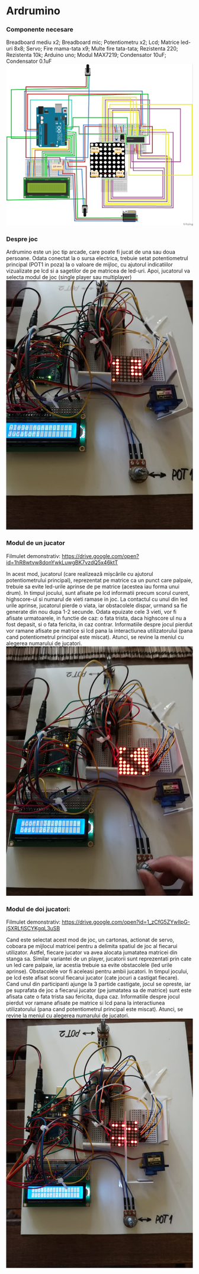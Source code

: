 # Ardrumino
### Componente necesare
Breadboard mediu x2; Breadboard mic; Potentiometru x2; Lcd; Matrice led-uri 8x8; Servo; Fire mama-tata x9; Multe fire tata-tata; Rezistenta 220; Rezistenta 10k; Arduino uno; Modul MAX7219; Condensator 10uF; Condensator 0.1uF
![picture](ardrumino_bb.jpg)

### Despre joc
Ardrumino este un joc tip arcade, care poate fi jucat de una sau doua persoane. 
Odata conectat la o sursa electrica, trebuie setat potentiometrul principal (POT1 in poza) la o valoare de mijloc, cu ajutorul indicatiilor vizualizate pe lcd si a sagetilor de pe matricea de led-uri. Apoi, jucatorul va selecta modul de joc (single player sau multiplayer) 
![picture](meniu.jpg)

### Modul de un jucator
Filmulet demonstrativ: https://drive.google.com/open?id=1hR8wtvw8donYwkLuwgBK7vzdQ5x46ktT

In acest mod, jucatorul (care realizează mișcările cu ajutorul potentiometrului principal), reprezentat pe matrice ca un punct care palpaie, trebuie sa evite led-urile aprinse de pe matrice (acestea iau forma unui drum). In timpul jocului, sunt afisate pe lcd informatii precum scorul curent, highscore-ul si numarul de vieti ramase in joc. La contactul cu unul din led urile aprinse, jucatorul pierde o viata, iar obstacolele dispar, urmand sa fie generate din nou dupa 1-2 secunde. Odata epuizate cele 3 vieti, vor fi afisate urmatoarele, in functie de caz: o fata trista, daca highscore ul nu a fost depasit, si o fata fericita, in caz contrar.
Informatiile despre jocul pierdut vor ramane afisate pe matrice si lcd pana la interactiunea utilizatorului (pana cand potentiometrul principal este miscat). Atunci, se revine la meniul cu alegerea numarului de jucatori. 
![picture](un_jucator.jpg)

### Modul de doi jucatori:
Filmulet demonstrativ: https://drive.google.com/open?id=1_zCfG5ZYwIlpG-jSXRLfjSCYKgqL3uSB

Cand este selectat acest mod de joc, un cartonas, actionat de servo, coboara pe mijlocul matricei pentru a delimita spatiul de joc al fiecarui utilizator. Astfel, fiecare jucator va avea alocata jumatatea matricei din stanga sa. Similar variantei de un player, jucatorii sunt reprezentati prin cate un led care palpaie, iar acestia trebuie sa evite obstacolele (led urile aprinse). Obstacolele vor fi aceleasi pentru ambii jucatori. In timpul jocului, pe lcd este afisat scorul fiecarui jucator (cate jocuri a castigat fiecare). Cand unul din participanti ajunge la 3 partide castigate, jocul se opreste, iar pe suprafata de joc a fiecarui jucator (pe jumatatea sa de matrice) sunt este afisata cate o fata trista sau fericita, dupa caz. Informatiile despre jocul pierdut vor ramane afisate pe matrice si lcd pana la interactiunea utilizatorului (pana cand potentiometrul principal este miscat). Atunci, se revine la meniul cu alegerea numarului de jucatori. 
![picture](doi_jucatori.jpg)

